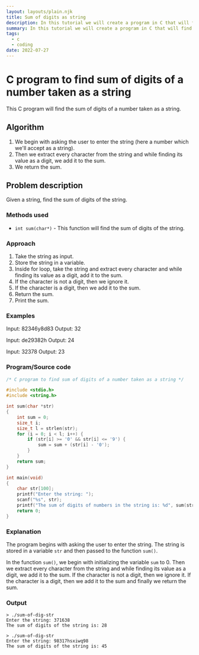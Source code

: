 ```yaml
---
layout: layouts/plain.njk
title: Sum of digits as string
description: In this tutorial we will create a program in C that will find the sum of digits of a number taken as a string.
summary: In this tutorial we will create a program in C that will find the sum of digits of a number taken as a string.
tags:
  - c
  - coding
date: 2022-07-27
---
```


# C program to find sum of digits of a number taken as a string

This C program will find the sum of digits of a number taken as a string.

## Algorithm

1. We begin with asking the user to enter the string (here a number which we'll accept as a string).
2. Then we extract every character from the string and while finding its value as a digit, we add it to the sum.
3. We return the sum.

## Problem description

Given a string, find the sum of digits of the string.

### Methods used

* `int sum(char*)` - This function will find the sum of digits of the string.

### Approach

1. Take the string as input.
2. Store the string in a variable.
3. Inside for loop, take the string and extract every character and while finding its value as a digit, add it to the sum.
4. If the character is not a digit, then we ignore it.
5. If the character is a digit, then we add it to the sum.
6. Return the sum.
7. Print the sum.

### Examples

Input: 82346y8d83
Output: 32

Input: de29382h
Output: 24

Input: 32378
Output: 23

### Program/Source code

```c
/* C program to find sum of digits of a number taken as a string */

#include <stdio.h>
#include <string.h>

int sum(char *str)
{
    int sum = 0;
    size_t i;
    size_t l = strlen(str);
    for (i = 0; i < l; i++) {
        if (str[i] >= '0' && str[i] <= '9') {
            sum = sum + (str[i] - '0');
        }
    }
    return sum;
}

int main(void)
{
    char str[100];
    printf("Enter the string: ");
    scanf("%s", str);
    printf("The sum of digits of numbers in the string is: %d", sum(str));
    return 0;
}
```

### Explanation

The program begins with asking the user to enter the string. The string is stored in a variable `str` and then passed to the function `sum()`. 

In the function `sum()`, we begin with initializing the variable `sum` to 0. Then we extract every character from the string and while finding its value as a digit, we add it to the sum. If the character is not a digit, then we ignore it. If the character is a digit, then we add it to the sum and finally we return the sum.

### Output

```
> ./sum-of-dig-str 
Enter the string: 371638
The sum of digits of the string is: 28

> ./sum-of-dig-str
Enter the string: 98317hsxiwq98
The sum of digits of the string is: 45
```
